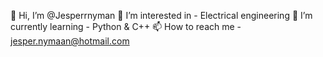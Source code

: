  👋 Hi, I’m @Jesperrnyman
  👀 I’m interested in - Electrical engineering
  🌱 I’m currently learning - Python & C++
  📫 How to reach me - jesper.nymaan@hotmail.com

<!---
Jesperrnyman/Jesperrnyman is a ✨ special ✨ repository because its `README.md` (this file) appears on your GitHub profile.
You can click the Preview link to take a look at your changes.
--->
